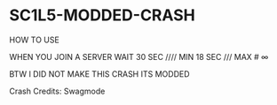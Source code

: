 # SC1L5-MODDED-CRASH

HOW TO USE

WHEN YOU JOIN A SERVER WAIT 30 SEC //// MIN 18 SEC /// MAX # ∞

BTW I DID NOT MAKE THIS CRASH ITS MODDED

Crash Credits: Swagmode
